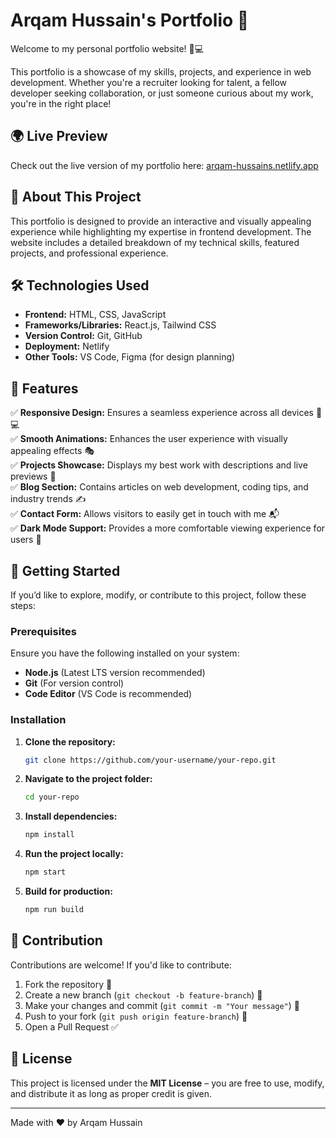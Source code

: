 # Arqam Hussain's Portfolio 🚀

Welcome to my personal portfolio website! 🎨💻

This portfolio is a showcase of my skills, projects, and experience in web development. Whether you're a recruiter looking for talent, a fellow developer seeking collaboration, or just someone curious about my work, you're in the right place!

## 🌍 Live Preview
Check out the live version of my portfolio here: [arqam-hussains.netlify.app](https://arqam-hussains.netlify.app/)

## 📌 About This Project
This portfolio is designed to provide an interactive and visually appealing experience while highlighting my expertise in frontend development. The website includes a detailed breakdown of my technical skills, featured projects, and professional experience.

## 🛠️ Technologies Used
- **Frontend:** HTML, CSS, JavaScript
- **Frameworks/Libraries:** React.js, Tailwind CSS
- **Version Control:** Git, GitHub
- **Deployment:** Netlify
- **Other Tools:** VS Code, Figma (for design planning)

## 🎯 Features
✅ **Responsive Design:** Ensures a seamless experience across all devices 📱💻  
✅ **Smooth Animations:** Enhances the user experience with visually appealing effects 🎭  
✅ **Projects Showcase:** Displays my best work with descriptions and live previews 📂  
✅ **Blog Section:** Contains articles on web development, coding tips, and industry trends ✍️  
✅ **Contact Form:** Allows visitors to easily get in touch with me 📬  
✅ **Dark Mode Support:** Provides a more comfortable viewing experience for users 🌙  

## 🚀 Getting Started
If you’d like to explore, modify, or contribute to this project, follow these steps:

### Prerequisites
Ensure you have the following installed on your system:
- **Node.js** (Latest LTS version recommended)
- **Git** (For version control)
- **Code Editor** (VS Code is recommended)

### Installation
1. **Clone the repository:**  
   ```bash
   git clone https://github.com/your-username/your-repo.git
   ```
2. **Navigate to the project folder:**  
   ```bash
   cd your-repo
   ```
3. **Install dependencies:**  
   ```bash
   npm install
   ```
4. **Run the project locally:**  
   ```bash
   npm start
   ```
5. **Build for production:**  
   ```bash
   npm run build
   ```

## 📢 Contribution
Contributions are welcome! If you'd like to contribute:
1. Fork the repository 🍴
2. Create a new branch (`git checkout -b feature-branch`) 🌿
3. Make your changes and commit (`git commit -m "Your message"`) 📝
4. Push to your fork (`git push origin feature-branch`) 🚀
5. Open a Pull Request ✅

## 📜 License
This project is licensed under the **MIT License** – you are free to use, modify, and distribute it as long as proper credit is given.

---
Made with ❤️ by Arqam Hussain

